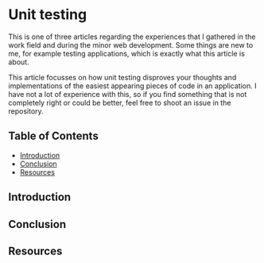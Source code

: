 # Unit testing

This is one of three articles regarding the experiences that I gathered in the work field and during the minor web development. Some things are new to me, for example testing applications, which is exactly what this article is about.

This article focusses on how unit testing disproves your thoughts and implementations of the easiest appearing pieces of code in an application. I have not a lot of experience with this, so if you find something that is not completely right or could be better, feel free to shoot an issue in the repository.

## Table of Contents

* [Introduction](#Introduction)
* [Conclusion](#Conclusion)
* [Resources](#Resources)

## Introduction

## Conclusion

## Resources